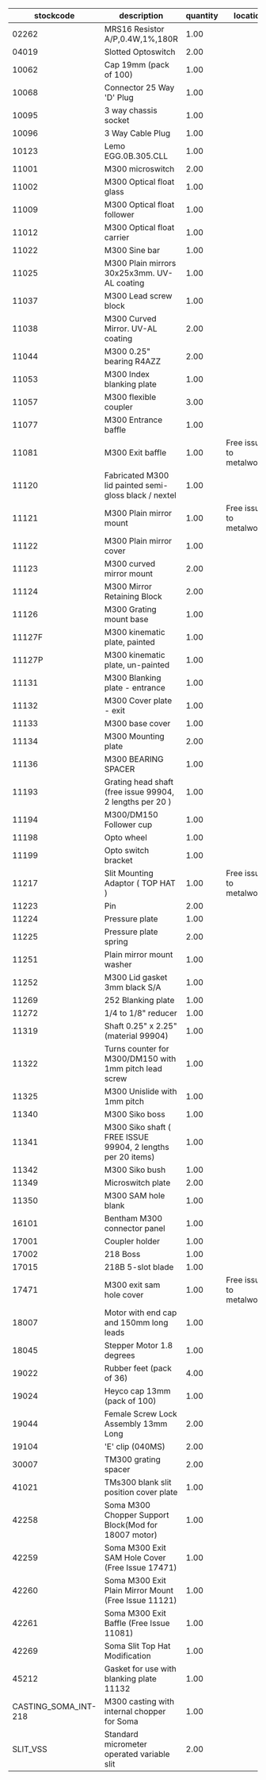 |stockcode|description|quantity|location|
|---------|-----------|--------|--------|
|02262|MRS16 Resistor A/P,0.4W,1%,180R|1.00||
|04019|Slotted Optoswitch|2.00||
|10062|Cap 19mm (pack of 100)|1.00||
|10068|Connector 25 Way 'D' Plug|1.00||
|10095|3 way chassis socket|1.00||
|10096|3 Way Cable Plug|1.00||
|10123|Lemo EGG.0B.305.CLL|1.00||
|11001|M300 microswitch|2.00||
|11002|M300 Optical float glass|1.00||
|11009|M300 Optical float follower|1.00||
|11012|M300 Optical float carrier|1.00||
|11022|M300 Sine bar|1.00||
|11025|M300 Plain mirrors 30x25x3mm.  UV-AL coating|1.00||
|11037|M300 Lead screw block|1.00||
|11038|M300 Curved Mirror.  UV-AL coating|2.00||
|11044|M300 0.25" bearing R4AZZ|2.00||
|11053|M300 Index blanking plate|1.00||
|11057|M300 flexible coupler|3.00||
|11077|M300 Entrance baffle|1.00||
|11081|M300 Exit baffle|1.00|Free issue to metalworker|
|11120|Fabricated M300 lid painted semi-gloss black / nextel|1.00||
|11121|M300 Plain mirror mount|1.00|Free issue to metalworker|
|11122|M300 Plain mirror cover|1.00||
|11123|M300 curved mirror mount|2.00||
|11124|M300 Mirror Retaining Block|2.00||
|11126|M300 Grating mount base|1.00||
|11127F|M300 kinematic plate, painted|1.00||
|11127P|M300 kinematic plate, un-painted|1.00||
|11131|M300 Blanking plate - entrance|1.00||
|11132|M300 Cover plate - exit|1.00||
|11133|M300 base cover|1.00||
|11134|M300 Mounting plate|2.00||
|11136|M300 BEARING SPACER|1.00||
|11193|Grating head shaft (free issue 99904, 2 lengths per 20 )|1.00||
|11194|M300/DM150 Follower cup|1.00||
|11198|Opto wheel|1.00||
|11199|Opto switch bracket|1.00||
|11217|Slit Mounting Adaptor ( TOP HAT )|1.00|Free issue to metalworker|
|11223|Pin|2.00||
|11224|Pressure plate|1.00||
|11225|Pressure plate spring|2.00||
|11251|Plain mirror mount washer|1.00||
|11252|M300 Lid gasket 3mm black S/A|1.00||
|11269|252 Blanking plate|1.00||
|11272|1/4 to 1/8" reducer|1.00||
|11319|Shaft 0.25" x 2.25" (material 99904)|1.00||
|11322|Turns counter for M300/DM150 with 1mm pitch lead screw|1.00||
|11325|M300 Unislide with 1mm pitch|1.00||
|11340|M300 Siko boss|1.00||
|11341|M300 Siko shaft ( FREE  ISSUE 99904, 2 lengths per 20 items)|1.00||
|11342|M300 Siko bush|1.00||
|11349|Microswitch plate|2.00||
|11350|M300 SAM hole blank|1.00||
|16101|Bentham M300 connector panel|1.00||
|17001|Coupler holder|1.00||
|17002|218 Boss|1.00||
|17015|218B 5-slot blade|1.00||
|17471|M300 exit sam hole cover|1.00|Free issue to metalworker|
|18007|Motor with end cap and 150mm long leads|1.00||
|18045|Stepper Motor 1.8 degrees|1.00||
|19022|Rubber feet (pack of 36)|4.00| |
|19024|Heyco cap 13mm (pack of 100)|1.00| |
|19044|Female Screw Lock Assembly 13mm Long|2.00||
|19104|'E' clip (040MS)|2.00||
|30007|TM300 grating spacer|2.00||
|41021|TMs300 blank slit position cover plate|1.00||
|42258|Soma M300 Chopper Support Block(Mod for 18007 motor)|1.00||
|42259|Soma M300 Exit SAM Hole Cover (Free Issue 17471)|1.00||
|42260|Soma M300 Exit Plain Mirror Mount (Free Issue 11121)|1.00||
|42261|Soma M300 Exit Baffle (Free Issue 11081)|1.00||
|42269|Soma Slit Top Hat Modification|1.00||
|45212|Gasket for use with blanking plate 11132|1.00||
|CASTING_SOMA_INT-218|M300 casting with internal chopper for Soma|1.00||
|SLIT_VSS|Standard micrometer operated variable slit|2.00||
